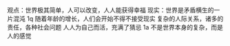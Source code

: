观点：世界极其简单，人可以改变，人人能获得幸福
现实：世界是矛盾横生的一片混沌
1q
随着年龄的增长，人们会开始不得不接受现实
复杂的人际关系，诸多的责任，各种社会问题
人人为自己而活，充满了猜忌
1a
不是世界本身的复杂，而是人的感觉

